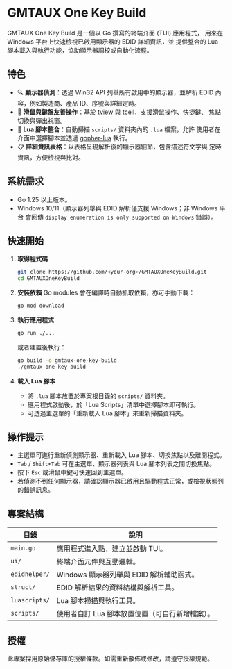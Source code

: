 # GMTAUX One Key Build

GMTAUX One Key Build 是一個以 Go 撰寫的終端介面 (TUI) 應用程式，
用來在 Windows 平台上快速檢視已啟用顯示器的 EDID 詳細資訊，並
提供整合的 Lua 腳本載入與執行功能，協助顯示器調校或自動化流程。

## 特色

- 🔍 **顯示器偵測**：透過 Win32 API 列舉所有啟用中的顯示器，並解析
  EDID 內容，例如製造商、產品 ID、序號與詳細定時。 
- 🧭 **滑鼠與鍵盤友善操作**：基於 [tview](https://github.com/rivo/tview)
  與 [tcell](https://github.com/gdamore/tcell)，支援滑鼠操作、快捷鍵、
  焦點切換與彈出視窗。 
- 🧩 **Lua 腳本整合**：自動掃描 `scripts/` 資料夾內的 `.lua` 檔案，允許
  使用者在介面中選擇腳本並透過 [gopher-lua](https://github.com/yuin/gopher-lua)
  執行。
- 📋 **詳細資訊表格**：以表格呈現解析後的顯示器細節，包含描述符文字與
  定時資訊，方便檢視與比對。

## 系統需求

- Go 1.25 以上版本。
- Windows 10/11（顯示器列舉與 EDID 解析僅支援 Windows；非 Windows 平台
  會回傳 `display enumeration is only supported on Windows` 錯誤）。

## 快速開始

1. **取得程式碼**
   ```bash
   git clone https://github.com/<your-org>/GMTAUXOneKeyBuild.git
   cd GMTAUXOneKeyBuild
   ```

2. **安裝依賴**
   Go modules 會在編譯時自動抓取依賴，亦可手動下載：
   ```bash
   go mod download
   ```

3. **執行應用程式**
   ```bash
   go run ./...
   ```
   或者建置後執行：
   ```bash
   go build -o gmtaux-one-key-build
   ./gmtaux-one-key-build
   ```

4. **載入 Lua 腳本**
   - 將 `.lua` 腳本放置於專案根目錄的 `scripts/` 資料夾。
   - 應用程式啟動後，於「Lua Scripts」清單中選擇腳本即可執行。
   - 可透過主選單的「重新載入 Lua 腳本」來重新掃描資料夾。

## 操作提示

- 主選單可進行重新偵測顯示器、重新載入 Lua 腳本、切換焦點以及離開程式。
- `Tab` / `Shift+Tab` 可在主選單、顯示器列表與 Lua 腳本列表之間切換焦點。
- 按下 `Esc` 或滑鼠中鍵可快速回到主選單。
- 若偵測不到任何顯示器，請確認顯示器已啟用且驅動程式正常，或檢視狀態列
  的錯誤訊息。

## 專案結構

| 目錄 | 說明 |
| ---- | ---- |
| `main.go` | 應用程式進入點，建立並啟動 TUI。 |
| `ui/` | 終端介面元件與互動邏輯。 |
| `edidhelper/` | Windows 顯示器列舉與 EDID 解析輔助函式。 |
| `struct/` | EDID 解析結果的資料結構與解析工具。 |
| `luascripts/` | Lua 腳本掃描與執行工具。 |
| `scripts/` | 使用者自訂 Lua 腳本放置位置（可自行新增檔案）。 |

## 授權

此專案採用原始儲存庫的授權條款。如需重新散佈或修改，請遵守授權規範。
